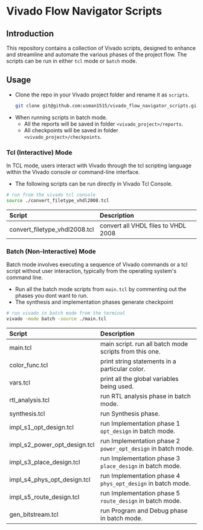 # Vivado Flow Navigator Scripts

## Introduction
This repository contains a collection of Vivado scripts, designed to enhance and streamline and automate the various phases of the project flow. The scripts can be run in either `tcl` mode or `batch` mode.

## Usage
-   Clone the repo in your Vivado project folder and rename it as `scripts`.
    ```bash
    git clone git@github.com:usman1515/vivado_flow_navigator_scripts.git scripts
    ```
-   When running scripts in batch mode.
    -   All the reports will be saved in folder `<vivado_project>/reports`.
    -   All checkpoints will be saved in folder `<vivado_project>/checkpoints`.

### Tcl (Interactive) Mode

In TCL mode, users interact with Vivado through the tcl scripting language within the Vivado console or command-line interface.
-   The following scripts can be run directly in Vivado Tcl Console.
```bash
# run from the vivado tcl console
source ./convert_filetype_vhdl2008.tcl
```

| Script                        | Description                         |
| :---------------------------- | :---------------------------------- |
| convert_filetype_vhdl2008.tcl | convert all VHDL files to VHDL 2008 |

<!-- ||| -->

### Batch (Non-Interactive) Mode

Batch mode involves executing a sequence of Vivado commands or a tcl script without user interaction, typically from the operating system's command line.
-   Run all the batch mode scripts from `main.tcl` by commenting out the phases you dont want to run.
-   The synthesis and implementation phases generate checkpoint
```bash
# run vivado in batch mode from the terminal
vivado -mode batch -source ./main.tcl
```

| Script                       | Description                                                  |
| :--------------------------- | :----------------------------------------------------------- |
| main.tcl                     | main script. run all batch mode scripts from this one.       |
| color_func.tcl               | print string statements in a particular color.               |
| vars.tcl                     | print all the global variables being used.                   |
| rtl_analysis.tcl             | run RTL analysis phase in batch mode.                        |
| synthesis.tcl                | run Synthesis phase.                                         |
| impl_s1_opt_design.tcl       | run Implementation phase 1 `opt_design` in batch mode.       |
| impl_s2_power_opt_design.tcl | run Implementation phase 2 `power_opt_design` in batch mode. |
| impl_s3_place_design.tcl     | run Implementation phase 3 `place_design` in batch mode.     |
| impl_s4_phys_opt_design.tcl  | run Implementation phase 4 `phys_opt_design` in batch mode.  |
| impl_s5_route_design.tcl     | run Implementation phase 5 `route_design` in batch mode.     |
| gen_bitstream.tcl            | run Program and Debug phase in batch mode.                   |

<!-- ||| -->